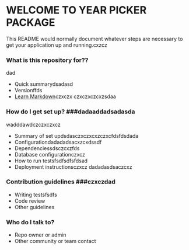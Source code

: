 # WELCOME TO YEAR PICKER PACKAGE #

This README would normally document whatever steps are necessary to get your application up and running.cxzcz

### What is this repository for?? ###
dad
* Quick summarydsadasd
* Versionffds
* [Learn Markdown](https://bitbucket.org/tutorials/markdowndemo)czxczx
czxczxczcxzsdaa
### How do I get set up? ###dadaaddadsadasda
wadddawdczczxczxcz
* Summary of set updsdasczxczxcxzczxcfdsfdsdada
* Configurationdadadadsacxzcxdssdf
* Dependenciessdsczcxzfds
* Database configurationczxcz
* How to run testsfsdfsdfsfdsad
* Deployment instructionsczxcz
dadadasdsaczcxz
### Contribution guidelines ###czxczdad

* Writing testsfsdfs
* Code review
* Other guidelines

### Who do I talk to? ###

* Repo owner or admin
* Other community or team contact
